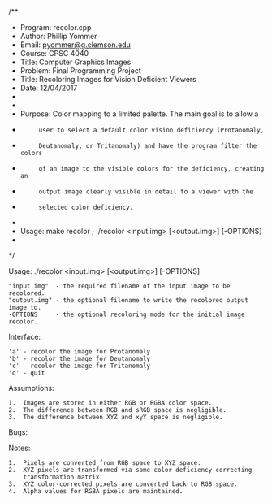 /**
 * Program: recolor.cpp
 * Author:  Phillip Yommer
 * Email:   pyommer@g.clemson.edu
 * Course:  CPSC 4040
 * Title:   Computer Graphics Images
 * Problem: Final Programming Project
 * Title:   Recoloring Images for Vision Deficient Viewers
 * Date:    12/04/2017
 *
 *
 * Purpose:	Color mapping to a limited palette. The main goal is to allow a
 *          user to select a default color vision deficiency (Protanomaly,
 *          Deutanomaly, or Tritanomaly) and have the program filter the colors
 *          of an image to the visible colors for the deficiency, creating an
 *          output image clearly visible in detail to a viewer with the
 *          selected color deficiency.
 *
 * Usage:   make recolor ; ./recolor <input.img> [<output.img>] [-OPTIONS]
 *
 */

Usage:      ./recolor <input.img> [<output.img>] [-OPTIONS]

    "input.img"  - the required filename of the input image to be recolored.
    "output.img" - the optional filename to write the recolored output image to.
    -OPTIONS     - the optional recoloring mode for the initial image recolor.


Interface:

    'a' - recolor the image for Protanomaly
    'b' - recolor the image for Deutanomaly
    'c' - recolor the image for Tritanomaly
    'q' - quit


Assumptions:

    1.  Images are stored in either RGB or RGBA color space.
    2.  The difference between RGB and sRGB space is negligible.
    3.  The difference between XYZ and xyY space is negligible.


Bugs:


Notes:

    1.  Pixels are converted from RGB space to XYZ space.
    2.  XYZ pixels are transformed via some color deficiency-correcting
        transformation matrix.
    3.  XYZ color-corrected pixels are converted back to RGB space.
    4.  Alpha values for RGBA pixels are maintained.

